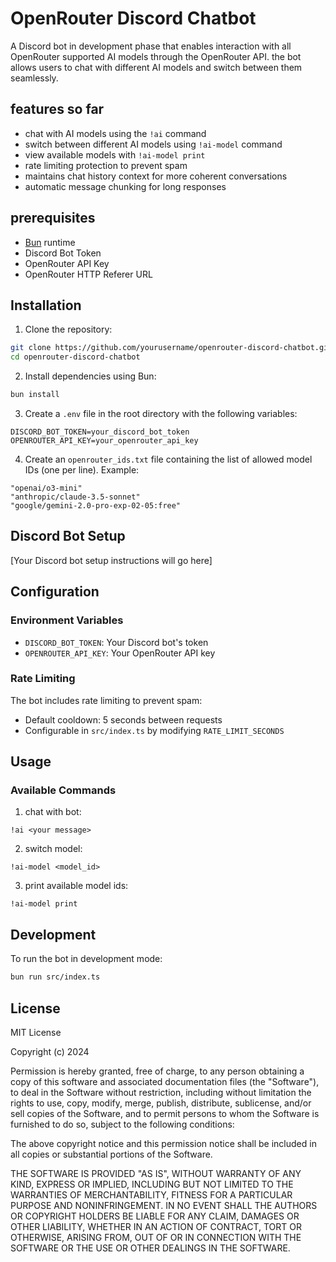 # OpenRouter Discord Chatbot

A Discord bot in development phase that enables interaction with all OpenRouter supported AI models through the OpenRouter API. the bot allows users to chat with different AI models and switch between them seamlessly.

## features so far

- chat with AI models using the `!ai` command
- switch between different AI models using `!ai-model` command
- view available models with `!ai-model print`
- rate limiting protection to prevent spam
- maintains chat history context for more coherent conversations
- automatic message chunking for long responses


## prerequisites

- [Bun](https://bun.sh) runtime
- Discord Bot Token
- OpenRouter API Key
- OpenRouter HTTP Referer URL

## Installation

1. Clone the repository:
```bash
git clone https://github.com/yourusername/openrouter-discord-chatbot.git
cd openrouter-discord-chatbot
```

2. Install dependencies using Bun:
```bash
bun install
```

3. Create a `.env` file in the root directory with the following variables:
```env
DISCORD_BOT_TOKEN=your_discord_bot_token
OPENROUTER_API_KEY=your_openrouter_api_key
```

4. Create an `openrouter_ids.txt` file containing the list of allowed model IDs (one per line). Example:
```
"openai/o3-mini"
"anthropic/claude-3.5-sonnet"
"google/gemini-2.0-pro-exp-02-05:free"
```

## Discord Bot Setup

[Your Discord bot setup instructions will go here]

## Configuration

### Environment Variables

- `DISCORD_BOT_TOKEN`: Your Discord bot's token
- `OPENROUTER_API_KEY`: Your OpenRouter API key


### Rate Limiting

The bot includes rate limiting to prevent spam:
- Default cooldown: 5 seconds between requests
- Configurable in `src/index.ts` by modifying `RATE_LIMIT_SECONDS`

## Usage

### Available Commands

1. chat with bot:
```
!ai <your message>
```

2. switch model:
```
!ai-model <model_id>
```

3. print available model ids:
```
!ai-model print
```


## Development

To run the bot in development mode:
```bash
bun run src/index.ts
```

## License

MIT License

Copyright (c) 2024

Permission is hereby granted, free of charge, to any person obtaining a copy
of this software and associated documentation files (the "Software"), to deal
in the Software without restriction, including without limitation the rights
to use, copy, modify, merge, publish, distribute, sublicense, and/or sell
copies of the Software, and to permit persons to whom the Software is
furnished to do so, subject to the following conditions:

The above copyright notice and this permission notice shall be included in all
copies or substantial portions of the Software.

THE SOFTWARE IS PROVIDED "AS IS", WITHOUT WARRANTY OF ANY KIND, EXPRESS OR
IMPLIED, INCLUDING BUT NOT LIMITED TO THE WARRANTIES OF MERCHANTABILITY,
FITNESS FOR A PARTICULAR PURPOSE AND NONINFRINGEMENT. IN NO EVENT SHALL THE
AUTHORS OR COPYRIGHT HOLDERS BE LIABLE FOR ANY CLAIM, DAMAGES OR OTHER
LIABILITY, WHETHER IN AN ACTION OF CONTRACT, TORT OR OTHERWISE, ARISING FROM,
OUT OF OR IN CONNECTION WITH THE SOFTWARE OR THE USE OR OTHER DEALINGS IN THE
SOFTWARE.
